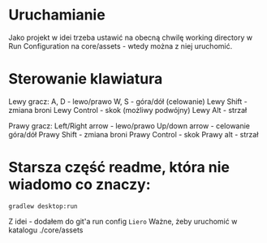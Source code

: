 # Uruchamianie
Jako projekt w idei trzeba ustawić na obecną chwilę working directory w Run Configuration na core/assets - wtedy można z niej uruchomić.

# Sterowanie klawiatura
Lewy gracz:
A, D - lewo/prawo 
W, S - góra/dół (celowanie)
Lewy Shift - zmiana broni
Lewy Control - skok (możliwy podwójny)
Lewy Alt - strzał

Prawy gracz:
Left/Right arrow - lewo/prawo
Up/down arrow - celowanie góra/dół
Prawy Shift - zmiana broni
Prawy Control - skok
Prawy alt - strzał

# Starsza część readme, która nie wiadomo co znaczy:
```
gradlew desktop:run
```

Z idei - dodałem do git'a run config `Liero`
Ważne, żeby uruchomić w katalogu ./core/assets
